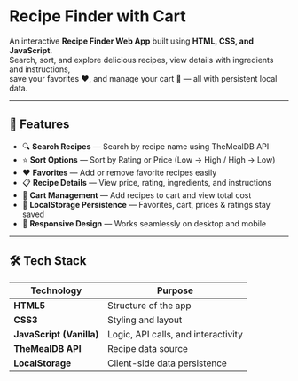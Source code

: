 #  Recipe Finder with Cart

An interactive **Recipe Finder Web App** built using **HTML, CSS, and JavaScript**.  
Search, sort, and explore delicious recipes, view details with ingredients and instructions,  
save your favorites ❤️, and manage your cart 🛒 — all with persistent local data.

---

## 🚀 Features

- 🔍 **Search Recipes** — Search by recipe name using TheMealDB API  
- ⭐ **Sort Options** — Sort by Rating or Price (Low → High / High → Low)  
- ❤️ **Favorites** — Add or remove favorite recipes easily  
- 📋 **Recipe Details** — View price, rating, ingredients, and instructions  
- 🛒 **Cart Management** — Add recipes to cart and view total cost  
- 💾 **LocalStorage Persistence** — Favorites, cart, prices & ratings stay saved  
- 📱 **Responsive Design** — Works seamlessly on desktop and mobile  

---

## 🛠️ Tech Stack

| Technology | Purpose |
|-------------|----------|
| **HTML5** | Structure of the app |
| **CSS3** | Styling and layout |
| **JavaScript (Vanilla)** | Logic, API calls, and interactivity |
| **TheMealDB API** | Recipe data source |
| **LocalStorage** | Client-side data persistence |


